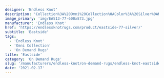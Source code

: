 ```yaml
---
designer: 'Endless Knot'
description: 'Collection%3A%20Omni%20Collection%0AColor%3A%20Silver%0AMaterial%3A%20100%25%20WoolPile%3A%201/8%22Width%3A%2013%272%22Style%3A%20Flatweave%2C%20Geometric'
image_primary: 'img/EAS13-77-600x873.jpg'
manufacturer: 'Endless Knot'
href: 'https://endlessknotrugs.com/product/eastside-77-silver/'
subtitle: 'Eastside'
tags:
  - 'Endless Knot'
  - 'Omni Collection'
  - 'On Demand Rugs'
title: 'Eastside'
category: 'On Demand Rugs'
slug: '/manufacturers/endless-knot/on-demand-rugs/endless-knot-eastside'
date: '2021-02-17'
---
```

